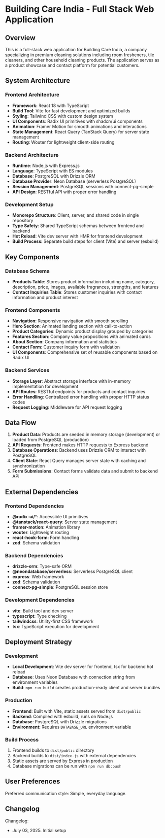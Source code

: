 # Building Care India - Full Stack Web Application

## Overview

This is a full-stack web application for Building Care India, a company specializing in premium cleaning solutions including room fresheners, tile cleaners, and other household cleaning products. The application serves as a product showcase and contact platform for potential customers.

## System Architecture

### Frontend Architecture
- **Framework**: React 18 with TypeScript
- **Build Tool**: Vite for fast development and optimized builds
- **Styling**: Tailwind CSS with custom design system
- **UI Components**: Radix UI primitives with shadcn/ui components
- **Animation**: Framer Motion for smooth animations and interactions
- **State Management**: React Query (TanStack Query) for server state management
- **Routing**: Wouter for lightweight client-side routing

### Backend Architecture
- **Runtime**: Node.js with Express.js
- **Language**: TypeScript with ES modules
- **Database**: PostgreSQL with Drizzle ORM
- **Database Provider**: Neon Database (serverless PostgreSQL)
- **Session Management**: PostgreSQL sessions with connect-pg-simple
- **API Design**: RESTful API with proper error handling

### Development Setup
- **Monorepo Structure**: Client, server, and shared code in single repository
- **Type Safety**: Shared TypeScript schemas between frontend and backend
- **Hot Reload**: Vite dev server with HMR for frontend development
- **Build Process**: Separate build steps for client (Vite) and server (esbuild)

## Key Components

### Database Schema
- **Products Table**: Stores product information including name, category, description, price, images, available fragrances, strengths, and features
- **Contact Inquiries Table**: Stores customer inquiries with contact information and product interest

### Frontend Components
- **Navigation**: Responsive navigation with smooth scrolling
- **Hero Section**: Animated landing section with call-to-action
- **Product Categories**: Dynamic product display grouped by categories
- **Features Section**: Company value propositions with animated cards
- **About Section**: Company information and statistics
- **Contact Form**: Customer inquiry form with validation
- **UI Components**: Comprehensive set of reusable components based on Radix UI

### Backend Services
- **Storage Layer**: Abstract storage interface with in-memory implementation for development
- **API Routes**: RESTful endpoints for products and contact inquiries
- **Error Handling**: Centralized error handling with proper HTTP status codes
- **Request Logging**: Middleware for API request logging

## Data Flow

1. **Product Data**: Products are seeded in memory storage (development) or loaded from PostgreSQL (production)
2. **API Requests**: Frontend makes HTTP requests to Express backend
3. **Database Operations**: Backend uses Drizzle ORM to interact with PostgreSQL
4. **Client State**: React Query manages server state with caching and synchronization
5. **Form Submissions**: Contact forms validate data and submit to backend API

## External Dependencies

### Frontend Dependencies
- **@radix-ui/***: Accessible UI primitives
- **@tanstack/react-query**: Server state management
- **framer-motion**: Animation library
- **wouter**: Lightweight routing
- **react-hook-form**: Form handling
- **zod**: Schema validation

### Backend Dependencies
- **drizzle-orm**: Type-safe ORM
- **@neondatabase/serverless**: Serverless PostgreSQL client
- **express**: Web framework
- **zod**: Schema validation
- **connect-pg-simple**: PostgreSQL session store

### Development Dependencies
- **vite**: Build tool and dev server
- **typescript**: Type checking
- **tailwindcss**: Utility-first CSS framework
- **tsx**: TypeScript execution for development

## Deployment Strategy

### Development
- **Local Development**: Vite dev server for frontend, tsx for backend hot reload
- **Database**: Uses Neon Database with connection string from environment variables
- **Build**: `npm run build` creates production-ready client and server bundles

### Production
- **Frontend**: Built with Vite, static assets served from `dist/public`
- **Backend**: Compiled with esbuild, runs on Node.js
- **Database**: PostgreSQL with Drizzle migrations
- **Environment**: Requires `DATABASE_URL` environment variable

### Build Process
1. Frontend builds to `dist/public` directory
2. Backend builds to `dist/index.js` with external dependencies
3. Static assets are served by Express in production
4. Database migrations can be run with `npm run db:push`

## User Preferences

Preferred communication style: Simple, everyday language.

## Changelog

Changelog:
- July 03, 2025. Initial setup